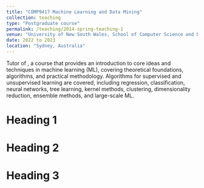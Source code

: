 ```yaml
---
title: "COMP9417 Machine Learning and Data Mining"
collection: teaching
type: "Postgraduate course"
permalink: /teaching/2014-spring-teaching-1
venue: "University of New South Wales, School of Computer Science and Engineering"
date: 2022 to 2023
location: "Sydney, Australia"
---
```

Tutor of , a course that provides an introduction to core ideas and techniques in machine learning (ML), covering theoretical foundations, algorithms, and practical methodology. Algorithms for supervised and unsupervised learning are covered, including regression, classification, neural networks, tree learning, kernel methods, clustering, dimensionality reduction, ensemble methods, and large-scale ML.

Heading 1
======

Heading 2
======

Heading 3
======
